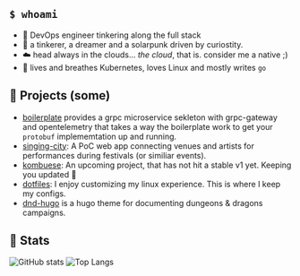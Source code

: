 ## `$ whoami`

- 🔧 DevOps engineer tinkering along the full stack
- 🌱 a tinkerer, a dreamer and a solarpunk driven by curiostity.
- ☁️ head always in the clouds... _the cloud_, that is. consider me a native ;)
- 🐧 lives and breathes Kubernetes, loves Linux and mostly writes `go`

## 💼 Projects (some)

- [boilerplate](https://github.com/sekthor/boilerplate) provides a grpc microservice sekleton with grpc-gateway and opentelemetry that takes a way the boilerplate work to get your `protobuf` implememtation up and running.
- [singing-city](https://github.com/sekthor/singing-city): A PoC web app connecting venues and artists for performances during festivals (or similiar events).
- [kombuese](http://github.com/kombuese): An upcoming project, that has not hit a stable v1 yet. Keeping you updated 🤫
- [dotfiles](http://github.com/sekthor/dotfiles): I enjoy customizing my linux experience. This is where I keep my configs.
- [dnd-hugo](https://github.com/sekthor/dnd-hugo) is a hugo theme for documenting dungeons & dragons campaigns.

## 🔬 Stats

![GitHub stats](https://github-readme-stats.vercel.app/api?username=sekthor&show_icons=true&hide=contribs&hide_title=true) 
![Top Langs](https://github-readme-stats.vercel.app/api/top-langs/?username=sekthor&hide=Jupyter%20Notebook,html,scss&layout=compact&hide_title=true)
